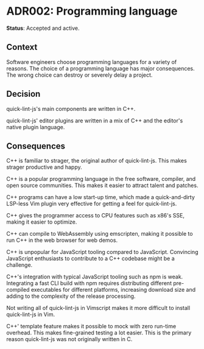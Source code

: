 # ADR002: Programming language

**Status**: Accepted and active.

## Context

Software engineers choose programming languages for a variety of reasons. The
choice of a programming language has major consequences. The wrong choice can
destroy or severely delay a project.

## Decision

quick-lint-js's main components are written in C++.

quick-lint-js' editor plugins are written in a mix of C++ and the editor's
native plugin language.

## Consequences

C++ is familiar to strager, the original author of quick-lint-js. This makes
strager productive and happy.

C++ is a popular programming language in the free software, compiler, and open
source communities. This makes it easier to attract talent and patches.

C++ programs can have a low start-up time, which made a quick-and-dirty LSP-less
Vim plugin very effective for getting a feel for quick-lint-js.

C++ gives the programmer access to CPU features such as x86's SSE, making it
easier to optimize.

C++ can compile to WebAssembly using emscripten, making it possible to run C++
in the web browser for web demos.

C++ is unpopular for JavaScript tooling compared to JavaScript. Convincing
JavaScript enthusiasts to contribute to a C++ codebase might be a challenge.

C++'s integration with typical JavaScript tooling such as npm is weak.
Integrating a fast CLI build with npm requires distributing different
pre-compiled executables for different platforms, increasing download size and
adding to the complexity of the release processing.

Not writing all of quick-lint-js in Vimscript makes it more difficult to install
quick-lint-js in Vim.

C++' template feature makes it possible to mock with zero run-time overhead.
This makes fine-grained testing a lot easier. This is the primary reason
quick-lint-js was not originally written in C.
